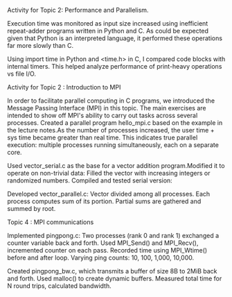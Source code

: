 Activity for Topic 2: Performance and Parallelism.

Execution time was monitored as input size increased using inefficient repeat-adder programs written in Python and C. As could be expected given that Python is an interpreted language, it performed these operations far more slowly than C.

Using import time in Python and <time.h> in C, I compared code blocks with internal timers. This helped analyze performance of print-heavy operations vs file I/O.


Activity for Topic 2 : Introduction to MPI

In order to facilitate parallel computing in C programs, we introduced the Message Passing Interface (MPI) in this topic. The main exercises are intended to show off MPI's ability to carry out tasks across several processes.
Created a parallel program hello_mpi.c based on the example in the lecture notes.As the number of processes increased, the user time + sys time became greater than real time.
This indicates true parallel execution: multiple processes running simultaneously, each on a separate core.

Used vector_serial.c as the base for a vector addition program.Modified it to operate on non-trivial data:
Filled the vector with increasing integers or randomized numbers.
Compiled and tested serial version:

Developed vector_parallel.c:
Vector divided among all processes.
Each process computes sum of its portion.
Partial sums are gathered and summed by root.


Topic 4 : MPI communications

Implemented pingpong.c:
Two processes (rank 0 and rank 1) exchanged a counter variable back and forth.
Used MPI_Send() and MPI_Recv(), incremented counter on each pass.
Recorded time using MPI_Wtime() before and after loop.
Varying ping counts: 10, 100, 1,000, 10,000.

Created pingpong_bw.c, which transmits a buffer of size 8B to 2MiB back and forth.
Used malloc() to create dynamic buffers.
Measured total time for N round trips, calculated bandwidth.
